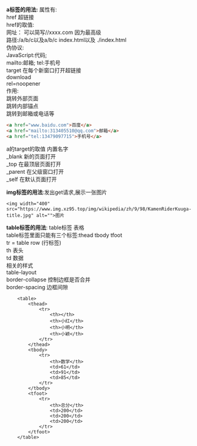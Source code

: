 **a标签的用法:** 
属性有:  
href 超链接  
href的取值:  
网址： 可以简写//xxxx.com 因为最高级  
路径:/a/b/c以及a/b/c index.html以及 ./index.html  
伪协议:  
JavaScript:代码;  
mailto:邮箱; tel:手机号  
target 在每个新窗口打开超链接  
download  
rel=noopener  
作用:  
跳转外部页面  
跳转内部锚点  
跳转到邮箱或电话等  
  
```html
<a href="www.baidu.com">百度</a>
<a href="mailto:313405510@qq.com">邮箱</a>
<a href="tel:13479097715">手机号</a>
```  
a的target的取值 内置名字  
_blank 新的页面打开  
_top 在最顶层页面打开  
_parent 在父级窗口打开  
_self 在默认页面打开   
  

**img标签的用法**:发出get请求,展示一张图片  
```
<img width="400" src="https://www.img.xz95.top/img/wikipedia/zh/9/98/KamenRiderKuuga-title.jpg" alt="">图片
```
**table标签的用法**:
table标签 表格  
table标签里面只能有三个标签:thead tbody tfoot  
tr = table row (行标签)  
th 表头  
td 数据  
相关的样式  
table-layout  
border-collapse 控制边框是否合并  
border-spacing 边框间隙  
```  
    <table>
        <thead>
            <tr>
                <th></th>
                <th>小红</th>
                <th>小明</th>
                <th>小颖</th>
            </tr>
        </thead>
        <tbody>
            <tr>
                <th>数学</th>
                <td>61</td>
                <td>91</td>
                <td>85</td>
            </tr>
        </tbody>
        <tfoot>
            <tr>
                <th>总分</th>
                <td>200</td>
                <td>200</td>
                <td>200</td>
            </tr>
        </tfoot>
    </table>
```
